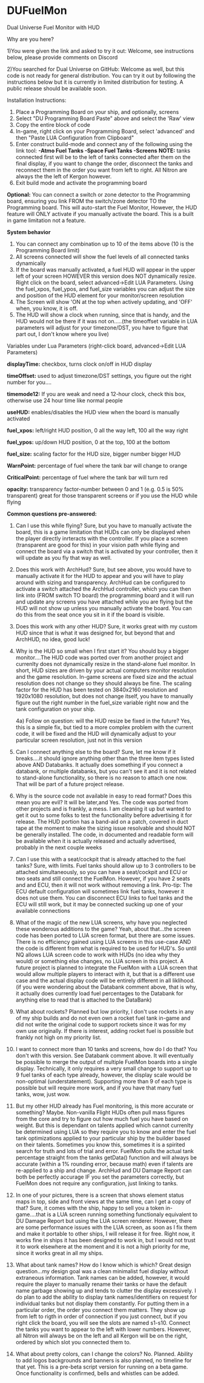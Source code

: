 # DUFuelMon
Dual Universe Fuel Monitor with HUD

Why are you here?

1)You were given the link and asked to try it out: Welcome, see instructions below, please provide comments on Discord

2)You searched for Dual Universe on GitHub: Welcome as well, but this code is not ready for general distribution. You can try it out by following the instructions below but it is currently in limited distribution for testing. A public release should be available soon. 

Installation Instructions:
1) Place a Programming Board on your ship, and optionally, screens
2) Select "DU Programming Board Paste" above and select the 'Raw' view
3) Copy the entire block of code
4) In-game, right click on your Programming Board, select 'advanced' and then "Paste LUA Configuration from Clipboard"
5) Enter construct build-mode and connect any of the following using the link tool:
    **-Atmo Fuel Tanks
    -Space Fuel Tanks
    -Screens**
   **NOTE:** tanks connected first will be to the left of tanks connected after them on the final display, if you want to change the order, disconnect the tanks and reconnect them in the order you want from left to right. All Nitron are always the the left of Kergon however.
6) Exit build mode and activate the programming board

**Optional:** You can connect a switch or zone detector to the Programming board, ensuring you link FROM the switch/zone detector TO the Programming board. This will auto-start the Fuel Monitor, However, the HUD feature will ONLY activate if you manually activate the board. This is a built in game limitation not a feature.

**System behavior**

  1) You can connect any combination up to 10 of the items above (10 is the Programming Board limit)
  2) All screens connected will show the fuel levels of all connected tanks dynamically
  3) If the board was manually activated, a fuel HUD will appear in the upper left of your screen HOWEVER this version does NOT dynamically resize. Right click on the board, select advanced->Edit LUA Parameters. Using the fuel_xpos, fuel_ypos, and fuel_size variables you can adjust the size and position of the HUD element for your monitor/screen resolution
  4) The Screen will show 'ON at the top when actively updating, and 'OFF' when, you know, it is off.
  5) The HUD will show a clock when running, since that is handy, and the HUD would not be there if it was not on.....(the timeoffset variable in LUA parameters will adjust for your timezone/DST, you have to figure that part out, I don't know where you live)

Variables under Lua Parameters (right-click board, advanced->Edit LUA Parameters)

**displayTime:** checkbox, turns clock on/off in HUD display

**timeOffset:** used to adjust timezone/DST settings, you figure out the right number for you....

**timemode12:** If you are weak and need a 12-hour clock, check this box, otherwise use 24 hour time like normal people

**useHUD:** enables/disables the HUD view when the board is manually activated

**fuel_xpos:** left/right HUD position, 0 all the way left, 100 all the way right

**fuel_ypos:** up/down HUD position, 0 at the top, 100 at the bottom

**fuel_size:** scaling factor for the HUD size, bigger number bigger HUD

**WarnPoint:** percentage of fuel where the tank bar will change to orange

**CriticalPoint:** percentage of fuel where the tank bar will turn red

**opacity:** transparency factor-number between 0 and 1 (e.g.  0.5 is 50% transparent) great for those transparent screens or if you use the HUD while flying


**Common questions pre-answered:**

1) Can I use this while flying? Sure, but you have to manually activate the board, this is a game limitation that HUDs can only be displayed when the player directly inrteracts with the controller. If you place a screen (transparent are good for this) in your vision path while flying and connect the board via a switch that is activated by your controller, then it will update as you fly that way as well.

2) Does this work with ArchHud? Sure, but see above, you would have to manually activate it for the HUD to appear and you will have to play around with sizing and transparency. ArchHud can be configured to activate a switch attached the ArchHud controller, which you can then link into (FROM switch TO board) the programming board and it will run and update any screens you have attached while you are flying but the HUD will not show up unless you manually activate the board. You can do this from the seat once you sit in it if the board is visible.

3) Does this work with any other HUD? Sure, it works great with my custom HUD since that is what it was designed for, but beyond that and ArchHUD, no idea, good luck!

4) Why is the HUD so small when I first start it? You should buy a bigger monitor....The HUD code was ported over from another project and currenlty does not dynamically resize in the stand-alone fuel monitor. In short, HUD sizes are driven by your actual computers monitor resolution and the game resolution. In-game screens are fixed size and the actual resolution does not change so they should always be fine. The scaling factor for the HUD has been tested on 3840x2160 resolution and 1920x1080 resolution, but does not change itself, you have to manually figure out the right number in the fuel_size variable right now and the tank configuration on your ship.

    4a) Follow on question: will the HUD resize be fixed in the future? Yes, this is a simple fix, but tied to a more complex problem with the current code, it will be fixed and the HUD will dynamically adjust to your particular screen resolution, just not in this version
  
5) Can I connect anything else to the board? Sure, let me know if it breaks....it should ignore anything other than the three item types listed above AND Databanks. It actually does something if you connect a databank, or multiple databanks, but you can't see it and it is not related to stand-alone functionality, so there is no reason to attach one now. That will be part of a future project release.
6) Why is the source code not available in easy to read format? Does this mean you are evil?  It will be later,and Yes. The code was ported from other projects and is frankly, a mess. I am cleaning it up but wanted to get it out to some folks to test the functionality before advertising it for release. The HUD portion has a band-aid on a patch, covered in duct tape at the moment to make the sizing issue resolvable and should NOT be generally installed. The code, in documented and readable form will be available when it is actually released and actually advertised, probably in the next couple weeks
7) Can I use this with a seat/cockpit that is already attached to the fuel tanks? Sure, with limits. Fuel tanks should allow up to 3 controllers to be attached simultaneously, so you can have a seat/cockpit and ECU or two seats and still connect the FuelMon. However, if you have 2 seats and and ECU, then it will not work without removing a link. Pro-tip: The ECU default configuration will sometimes link fuel tanks, however it does not use them. You can disconnect ECU links to fuel tanks and the ECU will still work, but it may be connected sucking up one of your available connections
8) What of the magic of the new LUA screens, why have you neglected these wonderous additions to the game? Yeah, about that...the screen code has been ported to LUA screen format, but there are some issues. There is no efficiency gained using LUA screens in this use-case AND the code is different from what is required to be used for HUD's. So until NQ allows LUA screen code to work with HUDs (no idea why they would) or something else changes, no LUA screen in this project. A future project is planned to integrate the FuelMon with a LUA screen that would allow multiple players to interact with it, but that is a different use case and the actual display code will be entirely different in all liklihood. (if you were wondering about the Databank comment above, that is why, it actually does currently load fuel percentages to the Databank for anything else to read that is attached to the DataBank)
9) What about rockets? Planned but low priority, I don't use rockets in any of my ship builds and do not even own a rocket fuel tank in-game and did not write the original code to support rockets since it was for my own use originally. If there is interest, adding rocket fuel is possible but frankly not high on my priority list.
10) I want to connect more than 10 tanks and screens, how do I do that? You don't with this version. See Databank comment above. It will eventually be possible to merge the output of multiple FuelMon boards into a single display. Technically, it only requires a very small change to support up to 9 fuel tanks of each type already, however, the display scale would be non-optimal (understatement). Supporting more than 9 of each type is possible but will require more work, and if you have that many fuel tanks, wow, just wow.
11) But my other HUD already has Fuel monitoring, is this more accurate or something? Maybe. Non-vanilla Flight HUDs often pull mass figures from the core and try to figure out how much fuel you have based on weight. But this is dependant on talents applied which cannot currenlty be determined using LUA so they require you to know and enter the fuel tank optimizations applied to your particular ship by the builder based on their talents. Sometimes you know this, sometimes it is a spirited search for truth and lots of trial and error. FuelMon pulls the actual tank percentage straight from the tanks getData() function and will always be accurate (within a 1% rounding error, because math) even if talents are re-applied to a ship and change. ArchHud and DU Damage Report can both be perfectly accurage IF you set the parameters correctly, but FuelMon does not require any configuration, just linking to tanks.
12) In one of your pictures, there is a screen that shows element status maps in top, side and front views at the same time, can I get a copy of that? Sure, it comes with the ship, happy to sell you a token in-game....that is a LUA screen running something functionaly equivalent to DU Damage Report but using the LUA screen renderer. However, there are some performance issues with the LUA screen, as soon as I fix them and make it portable to other ships, I will release it for free. Right now, it works fine in ships it has been designed to work in, but I would not trust it to work elsewhere at the moment and it is not a high priority for me, since it works great in all my ships. 
13) What about tank names? How do I know which is which? Great design question...my design goal was a clean minimalist fuel display without extraneous information. Tank names can be added, however, it would require the player to manually rename their tanks or have the default name garbage showing up and tends to clutter the display excessively. I do plan to add the ability to display tank names/identifiers on request for individual tanks but not display them constantly. For putting them in a particular order, the order you connect them matters. They show up from left to rigth in order of connection if you just connect, but if you right click the board, you will see the slots are named s1-s10. Connect the tanks you want to appear to the left with lower numbers. However, all Nitron will always be on the left and all Kergon will be on the right, ordered by which slot you connected them to.
14) What about pretty colors, can I change the colors? No. Planned. Ability to add logos backgrounds and banners is also planned, no timeline for that yet. This is a pre-beta script version for running on a beta game. Once functionality is confirmed, bells and whistles can be added.
